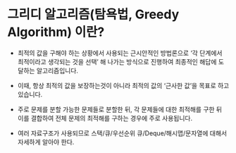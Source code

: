 # 그리디 알고리즘(탐욕법, Greedy Algorithm) 이란?

- 최적의 값을 구해야 하는 상황에서 사용되는 근시안적인 방법론으로 ‘각 단계에서 최적이라고 생각되는 것을 선택’ 해 나가는 방식으로 진행하여 최종적인 해답에 도달하는 알고리즘입니다.
- 이때, 항상 최적의 값을 보장하는것이 아니라 최적의 값의 ‘근사한 값’을 목표로 하고 있습니다.

- 주로 문제를 분할 가능한 문제들로 분할한 뒤, 각 문제들에 대한 최적해를 구한 뒤 이를 결합하여 전체 문제의 최적해를 구하는 경우에 주로 사용됩니다.
- 여러 자료구조가 사용되므로 스택/큐/우선순위 큐/Deque/해시맵/문자열에 대해서 자세하게 알아야 한다.
